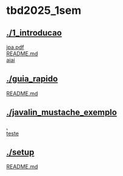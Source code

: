 # tbd2025_1sem <br>
## [./1_introducao](https://github.com/IgorAvilaPereira/tbd2025_1sem/tree/main/./1_introducao) <br>
[jpa.pdf](https://github.com/IgorAvilaPereira/tbd2025_1sem/blob/main/./1_introducao/jpa.pdf) <br>
[README.md](https://github.com/IgorAvilaPereira/tbd2025_1sem/blob/main/./1_introducao/README.md) <br>
[aiai](https://github.com/IgorAvilaPereira/tbd2025_1sem/blob/main/./1_introducao/aiai) <br>
## [./guia_rapido](https://github.com/IgorAvilaPereira/tbd2025_1sem/tree/main/./guia_rapido) <br>
[README.md](https://github.com/IgorAvilaPereira/tbd2025_1sem/blob/main/./guia_rapido/README.md) <br>
## [./javalin_mustache_exemplo](https://github.com/IgorAvilaPereira/tbd2025_1sem/tree/main/./javalin_mustache_exemplo) <br>
[*.*](https://github.com/IgorAvilaPereira/tbd2025_1sem/blob/main/./javalin_mustache_exemplo/*.*) <br>
[teste](https://github.com/IgorAvilaPereira/tbd2025_1sem/blob/main/./javalin_mustache_exemplo/teste) <br>
## [./setup](https://github.com/IgorAvilaPereira/tbd2025_1sem/tree/main/./setup) <br>
[README.md](https://github.com/IgorAvilaPereira/tbd2025_1sem/blob/main/./setup/README.md) <br>

